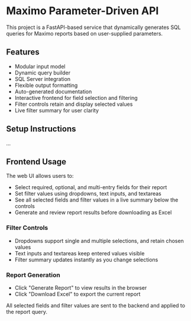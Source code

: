 # Maximo Parameter-Driven API

This project is a FastAPI-based service that dynamically generates SQL queries for Maximo reports based on user-supplied parameters.

## Features
- Modular input model
- Dynamic query builder
- SQL Server integration
- Flexible output formatting
- Auto-generated documentation
- Interactive frontend for field selection and filtering
- Filter controls retain and display selected values
- Live filter summary for user clarity

## Setup Instructions
...

## Frontend Usage

The web UI allows users to:
- Select required, optional, and multi-entry fields for their report
- Set filter values using dropdowns, text inputs, and textareas
- See all selected fields and filter values in a live summary below the controls
- Generate and review report results before downloading as Excel

### Filter Controls
- Dropdowns support single and multiple selections, and retain chosen values
- Text inputs and textareas keep entered values visible
- Filter summary updates instantly as you change selections

### Report Generation
- Click "Generate Report" to view results in the browser
- Click "Download Excel" to export the current report

All selected fields and filter values are sent to the backend and applied to the report query.
